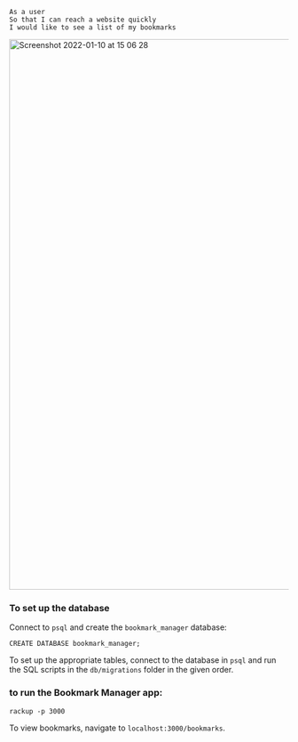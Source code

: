 ```
As a user
So that I can reach a website quickly
I would like to see a list of my bookmarks

```

<img width="990" alt="Screenshot 2022-01-10 at 15 06 28" src="https://user-images.githubusercontent.com/76707857/148790323-adc17cb5-7b5f-49d5-805d-29b74e330943.png">

### To set up the database

Connect to `psql` and create the `bookmark_manager` database:

```
CREATE DATABASE bookmark_manager;
```

To set up the appropriate tables, connect to the database in `psql` and run the SQL scripts in the `db/migrations` folder in the given order.

### to run the Bookmark Manager app:

```
rackup -p 3000
```

To view bookmarks, navigate to `localhost:3000/bookmarks`.
